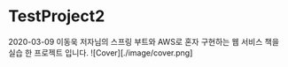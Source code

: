 # TestProject2
2020-03-09
이동욱 저자님의 스프링 부트와 AWS로 혼자 구현하는 웹 서비스 책을 실습 한 프로젝트 입니다.
![Cover][./image/cover.png]
